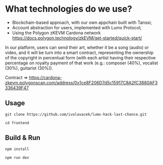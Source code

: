 # What technologies do we use?
- Blockchain-based approach, with our own appchain built with Tanssi;
- Account abstraction for users, implemented with Lumx Protocol;
- Using the Polygon zKEVM Cardona network https://docs.polygon.technology/zkEVM/get-started/quick-start/

In our platform, users can send their art, whether it be a song (audio) or video, and it will be turn into a smart contract, representing the ownership of the copyright in percentual form (with each artist having their respective percentage on royalty payment of that work (e.g.: composer (40%), vocalist (30%), guitarist (30%)).

Contract => https://cardona-zkevm.polygonscan.com/address/0x1ce8F206D7d5c15917C8A2fC3880AF3336439F47

## Usage
```git clone https://github.com/ivolavacek/lumx-hack-last-chance.git```

```cd frontend```



## Build & Run
```npm install```

```npm run dev```
